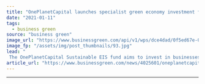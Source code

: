 ```yaml
---
title: "OnePlanetCapital launches specialist green economy investment fund"
date: "2021-01-11"
tags: 
  - business green
source: "business green"
image_url: "https://www.businessgreen.com/api/v1/wps/dce4dad/0f5ed67e-0c37-4beb-aaea-03edf27f477e/3/climate-change-generic-2020-185x114.jpg"
image_fp: "/assets/img/post_thumbnails/93.jpg"
lead: "
 The OnePlanetCapital Sustainable EIS fund aims to invest in businesses tackling climate change ..."
article_url: "https://www.businessgreen.com/news/4025601/oneplanetcapital-launches-specialist-green-economy-investment-fund"
---
```


---
